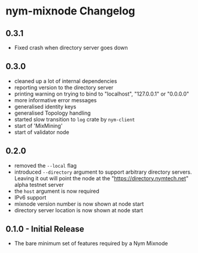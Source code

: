 # nym-mixnode Changelog

## 0.3.1

* Fixed crash when directory server goes down

## 0.3.0

* cleaned up a lot of internal dependencies
* reporting version to the directory server
* printing warning on trying to bind to "localhost", "127.0.0.1" or "0.0.0.0"
* more informative error messages
* generalised identity keys
* generalised Topology handling
* started slow transition to `log` crate by `nym-client`
* start of 'MixMining'
* start of validator node

## 0.2.0

* removed the `--local` flag
* introduced `--directory` argument to support arbitrary directory servers. Leaving it out will point the node at the "https://directory.nymtech.net" alpha testnet server
* the `host` argument is now required
* IPv6 support
* mixnode version number is now shown at node start
* directory server location is now shown at node start

## 0.1.0 - Initial Release

* The bare minimum set of features required by a Nym Mixnode
